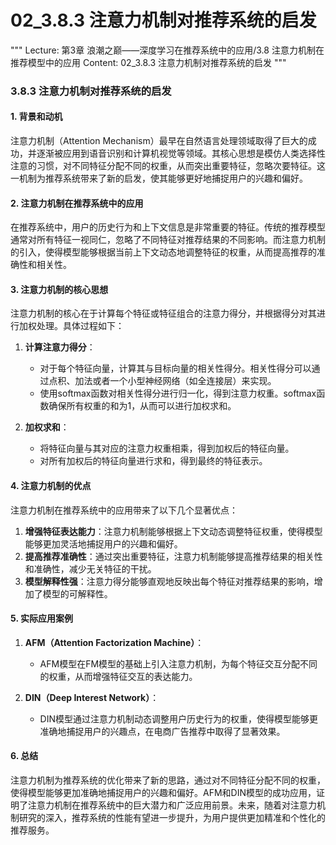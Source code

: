 # 02_3.8.3 注意力机制对推荐系统的启发

"""
Lecture: 第3章 浪潮之巅——深度学习在推荐系统中的应用/3.8 注意力机制在推荐模型中的应用
Content: 02_3.8.3 注意力机制对推荐系统的启发
"""

### 3.8.3 注意力机制对推荐系统的启发

#### 1. 背景和动机
注意力机制（Attention Mechanism）最早在自然语言处理领域取得了巨大的成功，并逐渐被应用到语音识别和计算机视觉等领域。其核心思想是模仿人类选择性注意的习惯，对不同特征分配不同的权重，从而突出重要特征，忽略次要特征。这一机制为推荐系统带来了新的启发，使其能够更好地捕捉用户的兴趣和偏好。

#### 2. 注意力机制在推荐系统中的应用
在推荐系统中，用户的历史行为和上下文信息是非常重要的特征。传统的推荐模型通常对所有特征一视同仁，忽略了不同特征对推荐结果的不同影响。而注意力机制的引入，使得模型能够根据当前上下文动态地调整特征的权重，从而提高推荐的准确性和相关性。

#### 3. 注意力机制的核心思想
注意力机制的核心在于计算每个特征或特征组合的注意力得分，并根据得分对其进行加权处理。具体过程如下：

1. **计算注意力得分**：
   - 对于每个特征向量，计算其与目标向量的相关性得分。相关性得分可以通过点积、加法或者一个小型神经网络（如全连接层）来实现。
   - 使用softmax函数对相关性得分进行归一化，得到注意力权重。softmax函数确保所有权重的和为1，从而可以进行加权求和。

2. **加权求和**：
   - 将特征向量与其对应的注意力权重相乘，得到加权后的特征向量。
   - 对所有加权后的特征向量进行求和，得到最终的特征表示。

#### 4. 注意力机制的优点
注意力机制在推荐系统中的应用带来了以下几个显著优点：

1. **增强特征表达能力**：注意力机制能够根据上下文动态调整特征权重，使得模型能够更加灵活地捕捉用户的兴趣和偏好。
2. **提高推荐准确性**：通过突出重要特征，注意力机制能够提高推荐结果的相关性和准确性，减少无关特征的干扰。
3. **模型解释性强**：注意力得分能够直观地反映出每个特征对推荐结果的影响，增加了模型的可解释性。

#### 5. 实际应用案例
1. **AFM（Attention Factorization Machine）**：
   - AFM模型在FM模型的基础上引入注意力机制，为每个特征交互分配不同的权重，从而增强特征交互的表达能力。
   
2. **DIN（Deep Interest Network）**：
   - DIN模型通过注意力机制动态调整用户历史行为的权重，使得模型能够更准确地捕捉用户的兴趣点，在电商广告推荐中取得了显著效果。

#### 6. 总结
注意力机制为推荐系统的优化带来了新的思路，通过对不同特征分配不同的权重，使得模型能够更加准确地捕捉用户的兴趣和偏好。AFM和DIN模型的成功应用，证明了注意力机制在推荐系统中的巨大潜力和广泛应用前景。未来，随着对注意力机制研究的深入，推荐系统的性能有望进一步提升，为用户提供更加精准和个性化的推荐服务。